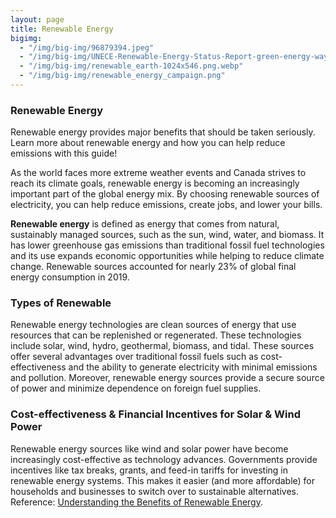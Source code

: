 ```yaml
---
layout: page
title: Renewable Energy
bigimg:
  - "/img/big-img/96879394.jpeg"
  - "/img/big-img/UNECE-Renewable-Energy-Status-Report-green-energy-way-out-climate-change-woes.jpg"
  - "/img/big-img/renewable_earth-1024x546.png.webp"
  - "/img/big-img/renewable_energy_campaign.png"
---
```


### Renewable Energy
Renewable energy provides major benefits that should be taken seriously. Learn more about renewable energy and how you can help reduce emissions with this guide!

As the world faces more extreme weather events and Canada strives to reach its climate goals, renewable energy is becoming an increasingly important part of the global energy mix. By choosing renewable sources of electricity, you can help reduce emissions, create jobs, and lower your bills. 

**Renewable energy** is defined as energy that comes from natural, sustainably managed sources, such as the sun, wind, water, and biomass. It has lower greenhouse gas emissions than traditional fossil fuel technologies and its use expands economic opportunities while helping to reduce climate change. Renewable sources accounted for nearly 23% of global final energy consumption in 2019.

### Types of Renewable
Renewable energy technologies are clean sources of energy that use resources that can be replenished or regenerated. These technologies include solar, wind, hydro, geothermal, biomass, and tidal. These sources offer several advantages over traditional fossil fuels such as cost-effectiveness and the ability to generate electricity with minimal emissions and pollution. Moreover, renewable energy sources provide a secure source of power and minimize dependence on foreign fuel supplies.

### Cost-effectiveness & Financial Incentives for Solar & Wind Power
Renewable energy sources like wind and solar power have become increasingly cost-effective as technology advances. Governments provide incentives like tax breaks, grants, and feed-in tariffs for investing in renewable energy systems. This makes it easier (and more affordable) for households and businesses to switch over to sustainable alternatives. Reference: [Understanding the Benefits of Renewable Energy](https://climeto.com/2023/02/03/understanding-the-benefits-of-renewable-energy/).
